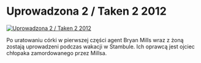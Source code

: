 Uprowadzona 2 / Taken 2 2012 
=============
[![Uprowadzona 2 / Taken 2 2012 ](http://vidos.pl/images/player.gif)](http://vidos.pl/uprowadzona-2-taken-2-2012)

 Po uratowaniu córki w pierwszej części agent Bryan Mills wraz z żoną zostają uprowadzeni podczas wakacji w Stambule. Ich oprawcą jest ojciec chłopaka zamordowanego przez Millsa.
